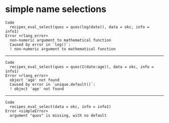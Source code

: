 # simple name selections

    Code
      recipes_eval_select(quos = quos(log(date)), data = okc, info = info1)
    Error <rlang_error>
      non-numeric argument to mathematical function
      Caused by error in `log()`:
      ! non-numeric argument to mathematical function

---

    Code
      recipes_eval_select(quos = quos(I(date:age)), data = okc, info = info1)
    Error <rlang_error>
      object 'age' not found
      Caused by error in `unique.default()`:
      ! object 'age' not found

---

    Code
      recipes_eval_select(data = okc, info = info1)
    Error <simpleError>
      argument "quos" is missing, with no default

